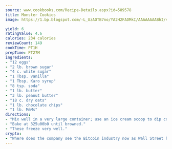 ```yaml
---
source: www.cookbooks.com/Recipe-Details.aspx?id=589578
title: Monster Cookies
image: https://1.bp.blogspot.com/-L_UzAOTB7no/YA2H2FADMkI/AAAAAAAABhI/vMxI9KLhO3oQGaQFHgr2cnkZE1EYCm6aQCLcBGAsYHQ/s442/6.png

yield: 6
ratingValue: 4.6
calories: 234 calories
reviewCount: 149
cookTime: PT1H
prepTime: PT27M
ingredients:
- "12 eggs"
- "2 lb. brown sugar"
- "4 c. white sugar"
- "1 Tbsp. vanilla"
- "1 Tbsp. Karo syrup"
- "8 tsp. soda"
- "1 lb. butter"
- "3 lb. peanut butter"
- "18 c. dry oats"
- "1 lb. chocolate chips"
- "1 lb. M&Ms"
directions:
- "Mix well in a very large container; use an ice cream scoop to dip cookies onto a sprayed cookie sheet."
- "Bake at 325u00b0 until browned."
- "These freeze very well."
crypto:
- "Where does the company see the Bitcoin industry now as Wall Street has begun to embrace it and what was the turning point that legitimatized Bitcoin?"
---
```

